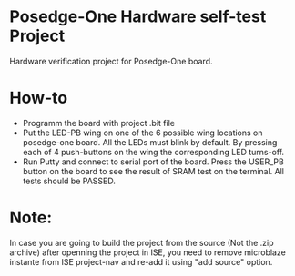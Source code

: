 # Posedge-One Hardware self-test Project
Hardware verification project for Posedge-One board.

# How-to
- Programm the board with project .bit file
- Put the LED-PB wing on one of the 6 possible wing locations on posedge-one board.
  All the LEDs must blink by default. By pressing each of 4 push-buttons on the wing
  the corresponding LED turns-off.
- Run Putty and connect to serial port of the board. Press the USER_PB button on the
  board to see the result of SRAM test on the terminal. All tests should be PASSED.
  
# Note:
In case you are going to build the project from the source (Not the .zip archive)
after openning the project in ISE, you need to remove microblaze instante from 
ISE project-nav and re-add it using "add source" option.